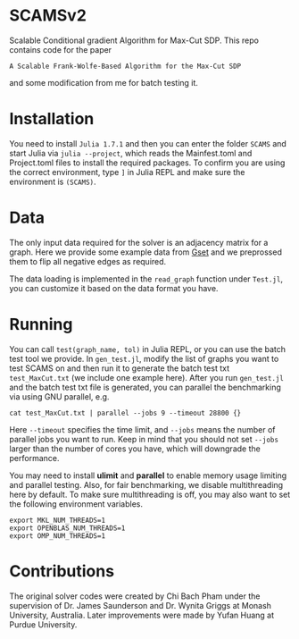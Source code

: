 # SCAMSv2
Scalable Conditional gradient Algorithm for Max-Cut SDP.
This repo contains code for the paper 
```
A Scalable Frank-Wolfe-Based Algorithm for the Max-Cut SDP
```
and some modification from me for batch testing it.

# Installation
You need to install `Julia 1.7.1` and then you can enter
the folder `SCAMS` and start Julia via `julia --project`,
which reads the Mainfest.toml and Project.toml files to
install the required packages. To confirm you are using
the correct environment, type `]` in Julia REPL and make sure
the environment is `(SCAMS)`. 

# Data
The only input data required for the solver is an adjacency 
matrix for a graph. Here we provide some example data from
[Gset](https://www.cise.ufl.edu/research/sparse/matrices/Gset/)
and we preprossed them to flip all negative edges as required.

The data loading is implemented in the `read_graph` function
under `Test.jl`, you can customize it based on the data format
you have.  

# Running
You can call `test(graph_name, tol)` in Julia REPL, or you can
use the batch test tool we provide. In `gen_test.jl`, modify 
the list of graphs you want to test SCAMS on and then run it
to generate the batch test txt `test_MaxCut.txt` (we include 
one example here). After you run `gen_test.jl` and the batch test txt file is generated, 
you can parallel the benchmarking via using GNU parallel, e.g. 
```
cat test_MaxCut.txt | parallel --jobs 9 --timeout 28800 {}
```
Here `--timeout` specifies the time limit, and `--jobs` means the number of 
parallel jobs you want to run. Keep in mind that you should not set `--jobs` 
larger than the number of cores you have, which will downgrade the performance.

You may need to install **ulimit** and **parallel** to enable 
memory usage limiting and parallel testing. 
Also, for fair benchmarking, we disable multithreading here by default. To make sure multithreading is off, 
you may also want to set the following environment variables.
```
export MKL_NUM_THREADS=1
export OPENBLAS_NUM_THREADS=1
export OMP_NUM_THREADS=1
```

# Contributions
The original solver codes were created by Chi Bach Pham under the supervision of Dr. James Saunderson and Dr. Wynita Griggs at Monash University, Australia.
Later improvements were made by Yufan Huang at Purdue University.
